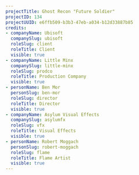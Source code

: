 ```yaml
---
projectTitle: Ghost Recon "Future Soldier"
projectID: 134
projectUUID: e6ffb509-b3b3-47eb-a034-b12d33887b85
credits:
- companyName: Ubisoft
  companySlug: ubisoft
  roleSlug: client
  roleTitle: Client
  visible: true
- companyName: Little Minx
  companySlug: little-minx
  roleSlug: prodco
  roleTitle: Production Company
  visible: true
- personName: Ben Mor
  personSlug: ben-mor
  roleSlug: director
  roleTitle: Director
  visible: true
- companyName: Asylum Visual Effects
  companySlug: asylumfx
  roleSlug: vfx
  roleTitle: Visual Effects
  visible: true
- personName: Robert Moggach
  personSlug: robert-moggach
  roleSlug: flame
  roleTitle: Flame Artist
  visible: true
---
```

